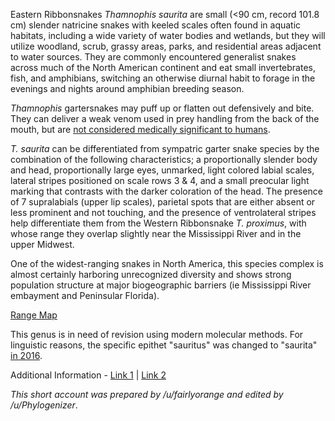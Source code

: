 Eastern Ribbonsnakes *Thamnophis saurita* are small (<90 cm, record 101.8 cm) slender natricine snakes with keeled scales often found in aquatic habitats, including a wide variety of water bodies and wetlands, but they will utilize woodland, scrub, grassy areas, parks, and residential areas adjacent to water sources. They are commonly encountered generalist snakes across much of the North American continent and eat small invertebrates, fish, and amphibians, switching an otherwise diurnal habit to forage in the evenings and nights around amphibian breeding season.


*Thamnophis* gartersnakes may puff up or flatten out defensively and bite. They can deliver a weak venom used in prey handling from the back of the mouth, but are [not considered medically significant to humans](https://cityroom.blogs.nytimes.com/2012/06/05/theres-no-need-to-fear-that-garter-snake/).

*T. saurita* can be differentiated from sympatric garter snake species by the combination of the following characteristics; a proportionally slender body and head, proportionally large eyes, unmarked, light colored labial scales, lateral stripes positioned on scale rows 3 & 4, and a small preocular light marking that contrasts with the darker coloration of the head.  The presence of 7 supralabials (upper lip scales), parietal spots that are either absent or less prominent and not touching, and the presence of ventrolateral stripes help differentiate them from the Western Ribbonsnake *T. proximus*, with whose range they overlap slightly near the Mississippi River and in the upper Midwest.

One of the widest-ranging snakes in North America, this species complex is almost certainly harboring unrecognized diversity and shows strong population structure at major biogeographic barriers (ie Mississippi River embayment and Peninsular Florida).

[Range Map](http://snakeevolution.org/rangemaps/Thamnophis_saurita.jpg)

This genus is in need of revision using modern molecular methods. For linguistic reasons, the specific epithet "sauritus" was changed to "saurita" [in 2016](https://www.dropbox.com/s/mu7ybubvxtyqb34/HR%20March%202016%20ebook.pdf?dl=1).

Additional Information - [Link 1](https://www.vtherpatlas.org/herp-species-in-vermont/thamnophis-saurita/)  |  [Link 2](https://animaldiversity.org/accounts/Thamnophis_sauritus/)

*This short account was prepared by /u/fairlyorange and edited by /u/Phylogenizer*.
